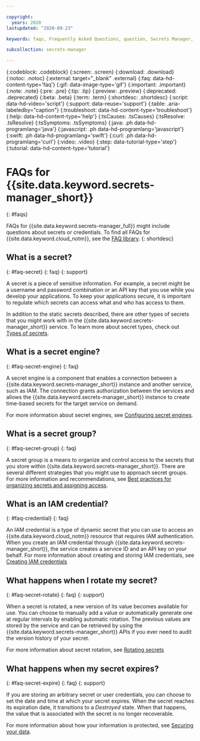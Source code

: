 ```yaml
---

copyright:
  years: 2020
lastupdated: "2020-09-23"

keywords: faqs, Frequently Asked Questions, question, Secrets Manager, dynamic what is a secret, what is an arbitrary secret, what is an IAM credential, arbitrary secret, IAM credential, what happens when secret expires 

subcollection: secrets-manager

---
```


{:codeblock: .codeblock}
{:screen: .screen}
{:download: .download}
{:notoc: .notoc}
{:external: target="_blank" .external}
{:faq: data-hd-content-type='faq'}
{:gif: data-image-type='gif'}
{:important: .important}
{:note: .note}
{:pre: .pre}
{:tip: .tip}
{:preview: .preview}
{:deprecated: .deprecated}
{:beta: .beta}
{:term: .term}
{:shortdesc: .shortdesc}
{:script: data-hd-video='script'}
{:support: data-reuse='support'}
{:table: .aria-labeledby="caption"}
{:troubleshoot: data-hd-content-type='troubleshoot'}
{:help: data-hd-content-type='help'}
{:tsCauses: .tsCauses}
{:tsResolve: .tsResolve}
{:tsSymptoms: .tsSymptoms}
{:java: .ph data-hd-programlang='java'}
{:javascript: .ph data-hd-programlang='javascript'}
{:swift: .ph data-hd-programlang='swift'}
{:curl: .ph data-hd-programlang='curl'}
{:video: .video}
{:step: data-tutorial-type='step'}
{:tutorial: data-hd-content-type='tutorial'}

# FAQs for {{site.data.keyword.secrets-manager_short}}
{: #faqs}


FAQs for {{site.data.keyword.secrets-manager_full}} might include questions about secrets or credentials. To find all FAQs for {{site.data.keyword.cloud_notm}}, see the [FAQ library](/docs/faqs).
{: shortdesc}


## What is a secret?
{: #faq-secret}
{: faq}
{: support}

A secret is a piece of sensitive information. For example, a secret might be a username and password combination or an API key that you use while you develop your applications. To keep your applications secure, it is important to regulate which secrets can access what and who has access to them. 

In addition to the static secrets described, there are other types of secrets that you might work with in the {{site.data.keyword.secrets-manager_short}} service. To learn more about secret types, check out [Types of secrets](/docs/secrets-manager?topic=secrets-manager-secret-basics#secret-types).


## What is a secret engine?
{: #faq-secret-engine}
{: faq}

A secret engine is a component that enables a connection between a {{site.data.keyword.secrets-manager_short}} instance and another service, such as IAM. The connection grants authorization between the services and allows the {{site.data.keyword.secrets-manager_short}} instance to create time-based secrets for the target service on demand.

For more information about secret engines, see [Configuring secret engines](/docs/secrets-manager?topic=secrets-manager-secret-engines).

## What is a secret group?
{: #faq-secret-group}
{: faq}

A secret group is a means to organize and control access to the secrets that you store within {{site.data.keyword.secrets-manager_short}}. There are several different strategies that you might use to approach secret groups. For more information and recommendations, see [Best practices for organizing secrets and assigning access](/docs/secrets-manager?topic=secrets-manager-best-practices-organize-secrets).


## What is an IAM credential?
{: #faq-credential}
{: faq}

An IAM credential is a type of dynamic secret that you can use to access an {{site.data.keyword.cloud_notm}} resource that requires IAM authentication. When you create an IAM credential through {{site.data.keyword.secrets-manager_short}}, the service creates a service ID and an API key on your behalf. For more information about creating and storing IAM credentials, see [Creating IAM credentials](/docs/secrets-manager?topic=secrets-manager-store-secrets#store-user-credentials)


## What happens when I rotate my secret?
{: #faq-secret-rotate}
{: faq}
{: support}

When a secret is rotated, a new version of its value becomes available for use. You can choose to manually add a value or automatically generate one at regular intervals by enabling automatic rotation. The previous values are stored by the service and can be retrieved by using the {{site.data.keyword.secrets-manager_short}} APIs if you ever need to audit the version history of your secret. 

For more information about secret rotation, see [Rotating secrets](/docs/secrets-manager?topic=secrets-manager-rotate-secrets)

## What happens when my secret expires?
{: #faq-secret-expire}
{: faq}
{: support}

If you are storing an arbitrary secret or user credentials, you can choose to set the date and time at which your secret expires. When the secret reaches its expiration date, it transitions to a *Destroyed* state. When that happens, the value that is associated with the secret is no longer recoverable.

For more information about how your information is protected, see [Securing your data](/docs/secrets-manager?topic=secrets-manager-mng-data).

